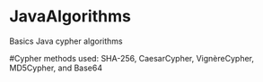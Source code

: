 # JavaAlgorithms
Basics Java cypher algorithms

#Cypher methods used: SHA-256, CaesarCypher, VignèreCypher, MD5Cypher, and Base64
